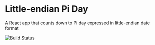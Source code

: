 # Little-endian Pi Day

A React app that counts down to Pi day expressed in little-endian date format

[![Build Status](https://travis-ci.org/eadmundo/little-endian-pi-day.svg?branch=master)](https://travis-ci.org/eadmundo/little-endian-pi-day)